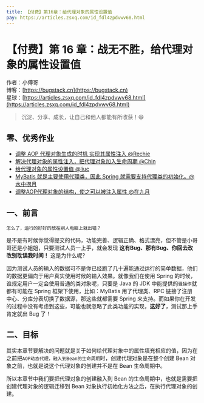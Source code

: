 ```yaml
---
title: 【付费】第16章：给代理对象的属性设置值
pay: https://articles.zsxq.com/id_fdl4zpdvwv68.html
---
```


# 【付费】第 16 章：战无不胜，给代理对象的属性设置值

作者：小傅哥
<br/>博客：[https://bugstack.cn](https://bugstack.cn)
<br/>星球：[https://articles.zsxq.com/id_fdl4zpdvwv68.html](https://articles.zsxq.com/id_fdl4zpdvwv68.html)

> 沉淀、分享、成长，让自己和他人都能有所收获！😄

## 零、优秀作业

- [调整 AOP 代理对象生成的时机 实现其属性注入 @Rechie](https://t.zsxq.com/06v7aIQRV)
- [解决代理对象的属性注入，把代理对象加入生命周期 @Chin](https://t.zsxq.com/06niaEAYz)
- [给代理对象的属性设置值 @liuc](https://t.zsxq.com/084lgJpDk)
- [MyBatis 就是主要使用代理类，因此 Spring 就需要支持代理类的初始化。@水中捞月](https://t.zsxq.com/08X7yWOw4)
- [调整AOP代理对象的结构，使之可以被注入属性 @在九月](https://t.zsxq.com/0a8bAchto)

## 一、前言

`怎么了，运行的好好的放在别人电脑上就出错？`

是不是有时候你觉得提交的代码，功能完善、逻辑正确、格式漂亮，但不管是小哥哥还是小姐姐，只要测试人员一上手，就会发现 **这有Bug、那有Bug、你回去改改别耽误我时间！** 这是为什么呢?

因为测试人员的输入的数据可不是你已经跑了几十遍能通过运行的简单数据，他们的数据更偏向于用户真实使用时候的输入效果。就像我们在使用 Spring 的时候，谁规定用户一定会使用普通的类对象呢，只要是 Java 的 JDK 中能提供的`骚操作`就都有可能在 Spring 框架下使用，比如：MyBatis 用了代理类、RPC 链接了注册中心、分库分表切换了数据源，那这些就都需要 Spring 来支持。而如果你在开发的过程中没有考虑到这些，可能也就忽略了此类功能的实现，**这好了**，测试那上手肯定就出 Bug 了！

## 二、目标

其实本章节要解决的问题就是关于如何给代理对象中的属性填充相应的值，因为在之前把`AOP动态代理，融入到Bean的生命周期`时，创建代理对象是在整个创建 Bean 对象之前，也就是说这个代理对象的创建并不是在 Bean 生命周期中。

所以本章节中我们要把代理对象的创建融入到 Bean 的生命周期中，也就是需要把创建代理对象的逻辑迁移到  Bean 对象执行初始化方法之后，在执行代理对象的创建。
